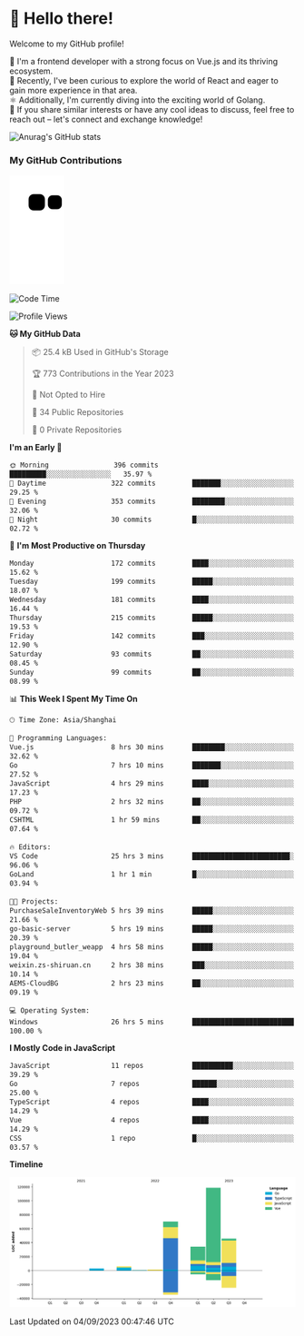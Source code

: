 # 👋 Hello there!

Welcome to my GitHub profile!

🤑 I'm a frontend developer with a strong focus on Vue.js and its thriving ecosystem.    
🌱 Recently, I've been curious to explore the world of React and eager to gain more experience in that area.   
⚛️ Additionally, I'm currently diving into the exciting world of Golang.   
🚀 If you share similar interests or have any cool ideas to discuss, feel free to reach out – let's connect and exchange knowledge!    

![Anurag's GitHub stats](https://github-readme-stats.vercel.app/api?username=huangyul&show_icons=true&&title_color=fff&icon_color=79ff97&text_color=9f9f9f&bg_color=151515&count_private=true)


### My GitHub Contributions

![](https://raw.githubusercontent.com/huangyul/huangyul/main/assets/github-contribution-grid-snake.svg)


<!--START_SECTION:waka-->
![Code Time](http://img.shields.io/badge/Code%20Time-426%20hrs%2044%20mins-blue)

![Profile Views](http://img.shields.io/badge/Profile%20Views-0-blue)

**🐱 My GitHub Data** 

> 📦 25.4 kB Used in GitHub's Storage 
 > 
> 🏆 773 Contributions in the Year 2023
 > 
> 🚫 Not Opted to Hire
 > 
> 📜 34 Public Repositories 
 > 
> 🔑 0 Private Repositories 
 > 
**I'm an Early 🐤** 

```text
🌞 Morning                396 commits         █████████░░░░░░░░░░░░░░░░   35.97 % 
🌆 Daytime                322 commits         ███████░░░░░░░░░░░░░░░░░░   29.25 % 
🌃 Evening                353 commits         ████████░░░░░░░░░░░░░░░░░   32.06 % 
🌙 Night                  30 commits          █░░░░░░░░░░░░░░░░░░░░░░░░   02.72 % 
```
📅 **I'm Most Productive on Thursday** 

```text
Monday                   172 commits         ████░░░░░░░░░░░░░░░░░░░░░   15.62 % 
Tuesday                  199 commits         █████░░░░░░░░░░░░░░░░░░░░   18.07 % 
Wednesday                181 commits         ████░░░░░░░░░░░░░░░░░░░░░   16.44 % 
Thursday                 215 commits         █████░░░░░░░░░░░░░░░░░░░░   19.53 % 
Friday                   142 commits         ███░░░░░░░░░░░░░░░░░░░░░░   12.90 % 
Saturday                 93 commits          ██░░░░░░░░░░░░░░░░░░░░░░░   08.45 % 
Sunday                   99 commits          ██░░░░░░░░░░░░░░░░░░░░░░░   08.99 % 
```


📊 **This Week I Spent My Time On** 

```text
🕑︎ Time Zone: Asia/Shanghai

💬 Programming Languages: 
Vue.js                   8 hrs 30 mins       ████████░░░░░░░░░░░░░░░░░   32.62 % 
Go                       7 hrs 10 mins       ███████░░░░░░░░░░░░░░░░░░   27.52 % 
JavaScript               4 hrs 29 mins       ████░░░░░░░░░░░░░░░░░░░░░   17.23 % 
PHP                      2 hrs 32 mins       ██░░░░░░░░░░░░░░░░░░░░░░░   09.72 % 
CSHTML                   1 hr 59 mins        ██░░░░░░░░░░░░░░░░░░░░░░░   07.64 % 

🔥 Editors: 
VS Code                  25 hrs 3 mins       ████████████████████████░   96.06 % 
GoLand                   1 hr 1 min          █░░░░░░░░░░░░░░░░░░░░░░░░   03.94 % 

🐱‍💻 Projects: 
PurchaseSaleInventoryWeb 5 hrs 39 mins       █████░░░░░░░░░░░░░░░░░░░░   21.66 % 
go-basic-server          5 hrs 19 mins       █████░░░░░░░░░░░░░░░░░░░░   20.39 % 
playground_butler_weapp  4 hrs 58 mins       █████░░░░░░░░░░░░░░░░░░░░   19.04 % 
weixin.zs-shiruan.cn     2 hrs 38 mins       ███░░░░░░░░░░░░░░░░░░░░░░   10.14 % 
AEMS-CloudBG             2 hrs 23 mins       ██░░░░░░░░░░░░░░░░░░░░░░░   09.19 % 

💻 Operating System: 
Windows                  26 hrs 5 mins       █████████████████████████   100.00 % 
```

**I Mostly Code in JavaScript** 

```text
JavaScript               11 repos            ██████████░░░░░░░░░░░░░░░   39.29 % 
Go                       7 repos             ██████░░░░░░░░░░░░░░░░░░░   25.00 % 
TypeScript               4 repos             ████░░░░░░░░░░░░░░░░░░░░░   14.29 % 
Vue                      4 repos             ████░░░░░░░░░░░░░░░░░░░░░   14.29 % 
CSS                      1 repo              █░░░░░░░░░░░░░░░░░░░░░░░░   03.57 % 
```



**Timeline**

![Lines of Code chart](https://raw.githubusercontent.com/huangyul/huangyul/main/assets/bar_graph.png)


 Last Updated on 04/09/2023 00:47:46 UTC
<!--END_SECTION:waka-->


